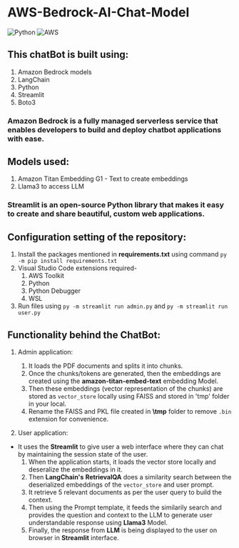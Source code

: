 # AWS-Bedrock-AI-Chat-Model
![Python](https://img.shields.io/badge/python-3670A0?style=for-the-badge&logo=python&logoColor=ffdd54) ![AWS](https://img.shields.io/badge/AWS-%23FF9900.svg?style=for-the-badge&logo=amazon-aws&logoColor=white)

## This chatBot is built using:
  1. Amazon Bedrock models
  2. LangChain 
  3. Python 
  4. Streamlit 
  5. Boto3 

### Amazon Bedrock is a fully managed serverless service that enables developers to build and deploy chatbot applications with ease.

## Models used:
1. Amazon Titan Embedding G1 - Text to create embeddings 
2. Llama3 to access LLM

### Streamlit is an open-source Python library that makes it easy to create and share beautiful, custom web applications.  
  
## Configuration setting of the repository:
1. Install the packages mentioned in **requirements.txt** using command `py -m pip install requirements.txt`
2. Visual Studio Code extensions required-
   1. AWS Toolkit
   2. Python
   3. Python Debugger
   4. WSL
3. Run files using `py -m streamlit run admin.py` and `py -m streamlit run user.py`

## Functionality behind the ChatBot: 
1. Admin application:
   1. It loads the PDF documents and splits it into chunks.
   2. Once the chunks/tokens are generated, then the embeddings are created using the **amazon-titan-embed-text** embedding Model.
   3. Then these embeddings (vector representation of the chunks) are stored as `vector_store` locally using FAISS and stored in 'tmp' folder in your local.
   4. Rename the FAISS and PKL file created in **\tmp** folder to remove `.bin` extension for convenience.

2. User application: 
* It uses the **Streamlit** to give user a web interface where they can chat by maintaining the session state of the user. 
   1. When the application starts, it loads the vector store locally and deseralize the embeddings in it.
   2. Then **LangChain's** **RetrievalQA** does a similarity search between the deserialized embeddings of the `vector_store` and user prompt. 
   3. It retrieve 5 relevant documents as per the user query to build the context.
   4. Then using the Prompt template, it feeds the similarily search and provides the question and context to the LLM to generate user understandable response using **Llama3** Model.
   5. Finally, the response from **LLM** is being displayed to the user on browser in **Streamlit** interface.


